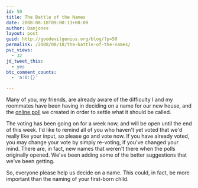 ```yaml
---
id: 50
title: The Battle of the Names
date: 2008-08-18T09:00:13+00:00
author: Danjones
layout: post
guid: http://goodevilgenius.org/blog/?p=50
permalink: /2008/08/18/the-battle-of-the-names/
pvc_views:
  - 32
jd_tweet_this:
  - yes
btc_comment_counts:
  - 'a:0:{}'

---
```

Many of you, my friends, are already aware of the difficulty I and my roommates have been having in deciding on a name for our new house, and the [online poll](http://goodevilgenius.org/poll/) we created in order to settle what it should be called.

The voting has been going on for a week now, and will be open until the end of this week. I'd like to remind all of you who haven't yet voted that we'd really like your input, so please go and vote now. If you have already voted, you may change your vote by simply re-voting, if you've changed your mind. There are, in fact, new names that weren't there when the polls originally opened. We've been adding some of the better suggestions that we've been getting.

So, everyone please help us decide on a name. This could, in fact, be more important than the naming of your first-born child.
